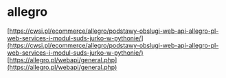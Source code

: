 # allegro

[https://cwsi.pl/ecommerce/allegro/podstawy-obslugi-web-api-allegro-pl-web-services-i-modul-suds-jurko-w-pythonie/](https://cwsi.pl/ecommerce/allegro/podstawy-obslugi-web-api-allegro-pl-web-services-i-modul-suds-jurko-w-pythonie/)
[https://allegro.pl/webapi/general.php](https://allegro.pl/webapi/general.php)
